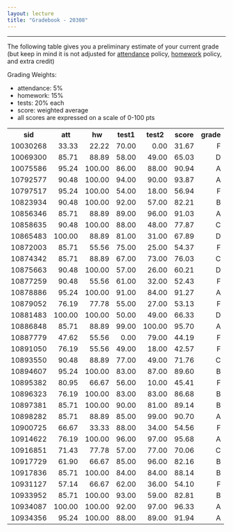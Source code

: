 ```yaml
---
layout: lecture
title: "Gradebook - 20308"
---
```


-----

The following table gives you a preliminary estimate of your current grade (but keep in mind it is not adjusted for <a href="../syllabus#attendance-policy">attendance</a> policy, <a href="../syllabus#hw-policy">homework</a> policy, and extra credit)

Grading Weights:

- attendance: 5%
- homework: 15%
- tests: 20% each
- score: weighted average
- all scores are expressed on a scale of 0-100 pts

<!-- html table generated in R 3.2.3 by xtable 1.8-2 package -->
<!-- Sat Apr 23 11:09:09 2016 -->
<table >
<tr> <th> sid </th> <th> att </th> <th> hw </th> <th> test1 </th> <th> test2 </th> <th> score </th> <th> grade </th>  </tr>
  <tr> <td align="right"> 10030268 </td> <td align="right"> 33.33 </td> <td align="right"> 22.22 </td> <td align="right"> 70.00 </td> <td align="right"> 0.00 </td> <td align="right"> 31.67 </td> <td align="right"> F </td> </tr>
  <tr> <td align="right"> 10069300 </td> <td align="right"> 85.71 </td> <td align="right"> 88.89 </td> <td align="right"> 58.00 </td> <td align="right"> 49.00 </td> <td align="right"> 65.03 </td> <td align="right"> D </td> </tr>
  <tr> <td align="right"> 10075586 </td> <td align="right"> 95.24 </td> <td align="right"> 100.00 </td> <td align="right"> 86.00 </td> <td align="right"> 88.00 </td> <td align="right"> 90.94 </td> <td align="right"> A </td> </tr>
  <tr> <td align="right"> 10792577 </td> <td align="right"> 90.48 </td> <td align="right"> 100.00 </td> <td align="right"> 94.00 </td> <td align="right"> 90.00 </td> <td align="right"> 93.87 </td> <td align="right"> A </td> </tr>
  <tr> <td align="right"> 10797517 </td> <td align="right"> 95.24 </td> <td align="right"> 100.00 </td> <td align="right"> 54.00 </td> <td align="right"> 18.00 </td> <td align="right"> 56.94 </td> <td align="right"> F </td> </tr>
  <tr> <td align="right"> 10823934 </td> <td align="right"> 90.48 </td> <td align="right"> 100.00 </td> <td align="right"> 92.00 </td> <td align="right"> 57.00 </td> <td align="right"> 82.21 </td> <td align="right"> B </td> </tr>
  <tr> <td align="right"> 10856346 </td> <td align="right"> 85.71 </td> <td align="right"> 88.89 </td> <td align="right"> 89.00 </td> <td align="right"> 96.00 </td> <td align="right"> 91.03 </td> <td align="right"> A </td> </tr>
  <tr> <td align="right"> 10858635 </td> <td align="right"> 90.48 </td> <td align="right"> 100.00 </td> <td align="right"> 88.00 </td> <td align="right"> 48.00 </td> <td align="right"> 77.87 </td> <td align="right"> C </td> </tr>
  <tr> <td align="right"> 10865483 </td> <td align="right"> 100.00 </td> <td align="right"> 88.89 </td> <td align="right"> 81.00 </td> <td align="right"> 31.00 </td> <td align="right"> 67.89 </td> <td align="right"> D </td> </tr>
  <tr> <td align="right"> 10872003 </td> <td align="right"> 85.71 </td> <td align="right"> 55.56 </td> <td align="right"> 75.00 </td> <td align="right"> 25.00 </td> <td align="right"> 54.37 </td> <td align="right"> F </td> </tr>
  <tr> <td align="right"> 10874342 </td> <td align="right"> 85.71 </td> <td align="right"> 88.89 </td> <td align="right"> 67.00 </td> <td align="right"> 73.00 </td> <td align="right"> 76.03 </td> <td align="right"> C </td> </tr>
  <tr> <td align="right"> 10875663 </td> <td align="right"> 90.48 </td> <td align="right"> 100.00 </td> <td align="right"> 57.00 </td> <td align="right"> 26.00 </td> <td align="right"> 60.21 </td> <td align="right"> D </td> </tr>
  <tr> <td align="right"> 10877259 </td> <td align="right"> 90.48 </td> <td align="right"> 55.56 </td> <td align="right"> 61.00 </td> <td align="right"> 32.00 </td> <td align="right"> 52.43 </td> <td align="right"> F </td> </tr>
  <tr> <td align="right"> 10878886 </td> <td align="right"> 95.24 </td> <td align="right"> 100.00 </td> <td align="right"> 91.00 </td> <td align="right"> 84.00 </td> <td align="right"> 91.27 </td> <td align="right"> A </td> </tr>
  <tr> <td align="right"> 10879052 </td> <td align="right"> 76.19 </td> <td align="right"> 77.78 </td> <td align="right"> 55.00 </td> <td align="right"> 27.00 </td> <td align="right"> 53.13 </td> <td align="right"> F </td> </tr>
  <tr> <td align="right"> 10881483 </td> <td align="right"> 100.00 </td> <td align="right"> 100.00 </td> <td align="right"> 50.00 </td> <td align="right"> 49.00 </td> <td align="right"> 66.33 </td> <td align="right"> D </td> </tr>
  <tr> <td align="right"> 10886848 </td> <td align="right"> 85.71 </td> <td align="right"> 88.89 </td> <td align="right"> 99.00 </td> <td align="right"> 100.00 </td> <td align="right"> 95.70 </td> <td align="right"> A </td> </tr>
  <tr> <td align="right"> 10887779 </td> <td align="right"> 47.62 </td> <td align="right"> 55.56 </td> <td align="right"> 0.00 </td> <td align="right"> 79.00 </td> <td align="right"> 44.19 </td> <td align="right"> F </td> </tr>
  <tr> <td align="right"> 10891050 </td> <td align="right"> 76.19 </td> <td align="right"> 55.56 </td> <td align="right"> 49.00 </td> <td align="right"> 18.00 </td> <td align="right"> 42.57 </td> <td align="right"> F </td> </tr>
  <tr> <td align="right"> 10893550 </td> <td align="right"> 90.48 </td> <td align="right"> 88.89 </td> <td align="right"> 77.00 </td> <td align="right"> 49.00 </td> <td align="right"> 71.76 </td> <td align="right"> C </td> </tr>
  <tr> <td align="right"> 10894607 </td> <td align="right"> 95.24 </td> <td align="right"> 100.00 </td> <td align="right"> 83.00 </td> <td align="right"> 87.00 </td> <td align="right"> 89.60 </td> <td align="right"> B </td> </tr>
  <tr> <td align="right"> 10895382 </td> <td align="right"> 80.95 </td> <td align="right"> 66.67 </td> <td align="right"> 56.00 </td> <td align="right"> 10.00 </td> <td align="right"> 45.41 </td> <td align="right"> F </td> </tr>
  <tr> <td align="right"> 10896323 </td> <td align="right"> 76.19 </td> <td align="right"> 100.00 </td> <td align="right"> 83.00 </td> <td align="right"> 83.00 </td> <td align="right"> 86.68 </td> <td align="right"> B </td> </tr>
  <tr> <td align="right"> 10897381 </td> <td align="right"> 85.71 </td> <td align="right"> 100.00 </td> <td align="right"> 90.00 </td> <td align="right"> 81.00 </td> <td align="right"> 89.14 </td> <td align="right"> B </td> </tr>
  <tr> <td align="right"> 10898282 </td> <td align="right"> 85.71 </td> <td align="right"> 88.89 </td> <td align="right"> 85.00 </td> <td align="right"> 99.00 </td> <td align="right"> 90.70 </td> <td align="right"> A </td> </tr>
  <tr> <td align="right"> 10900725 </td> <td align="right"> 66.67 </td> <td align="right"> 33.33 </td> <td align="right"> 88.00 </td> <td align="right"> 34.00 </td> <td align="right"> 54.56 </td> <td align="right"> F </td> </tr>
  <tr> <td align="right"> 10914622 </td> <td align="right"> 76.19 </td> <td align="right"> 100.00 </td> <td align="right"> 96.00 </td> <td align="right"> 97.00 </td> <td align="right"> 95.68 </td> <td align="right"> A </td> </tr>
  <tr> <td align="right"> 10916851 </td> <td align="right"> 71.43 </td> <td align="right"> 77.78 </td> <td align="right"> 57.00 </td> <td align="right"> 77.00 </td> <td align="right"> 70.06 </td> <td align="right"> C </td> </tr>
  <tr> <td align="right"> 10917729 </td> <td align="right"> 61.90 </td> <td align="right"> 66.67 </td> <td align="right"> 85.00 </td> <td align="right"> 96.00 </td> <td align="right"> 82.16 </td> <td align="right"> B </td> </tr>
  <tr> <td align="right"> 10917836 </td> <td align="right"> 85.71 </td> <td align="right"> 100.00 </td> <td align="right"> 84.00 </td> <td align="right"> 84.00 </td> <td align="right"> 88.14 </td> <td align="right"> B </td> </tr>
  <tr> <td align="right"> 10931127 </td> <td align="right"> 57.14 </td> <td align="right"> 66.67 </td> <td align="right"> 62.00 </td> <td align="right"> 36.00 </td> <td align="right"> 54.10 </td> <td align="right"> F </td> </tr>
  <tr> <td align="right"> 10933952 </td> <td align="right"> 85.71 </td> <td align="right"> 100.00 </td> <td align="right"> 93.00 </td> <td align="right"> 59.00 </td> <td align="right"> 82.81 </td> <td align="right"> B </td> </tr>
  <tr> <td align="right"> 10934087 </td> <td align="right"> 100.00 </td> <td align="right"> 100.00 </td> <td align="right"> 92.00 </td> <td align="right"> 97.00 </td> <td align="right"> 96.33 </td> <td align="right"> A </td> </tr>
  <tr> <td align="right"> 10934356 </td> <td align="right"> 95.24 </td> <td align="right"> 100.00 </td> <td align="right"> 88.00 </td> <td align="right"> 89.00 </td> <td align="right"> 91.94 </td> <td align="right"> A </td> </tr>
   </table>
